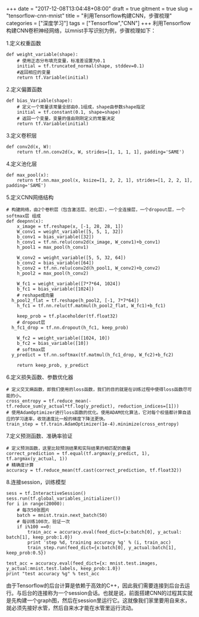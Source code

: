+++
date = "2017-12-08T13:04:48+08:00"
draft = true
gitment = true
slug = "tensorflow-cnn-mnist"
title = "利用Tensorflow构建CNN，步骤梳理"
categories = ["深度学习"]
tags = ["Tensorflow","CNN"]
+++
利用Tensorflow构建CNN卷积神经网络，以mnist手写识别为例，步骤梳理如下：

1.定义权重函数
```
def weight_variable(shape):
    # 使用正态分布填充变量，标准差设置为0.1
    initial = tf.truncated_normal(shape, stddev=0.1)
    #返回相应的变量
    return tf.Variable(initial)
```
2.定义偏置函数
```
def bias_Variable(shape):
    # 定义一个常量该常量全部由0.1组成，shape由参数shape指定
    initial = tf.constant(0.1, shape=shape)
    # 返回一个变量，变量的值由刚刚定义的常量决定
    return tf.Variable(initial)
```
3.定义卷积层
```
def conv2d(x, W):
    return tf.nn.conv2d(x, W, strides=[1, 1, 1, 1], padding='SAME')
```
4.定义池化层
```
def max_pool(x):
    return tf.nn.max_pool(x, ksize=[1, 2, 2, 1], strides=[1, 2, 2, 1], padding='SAME')
```
5.定义CNN网络结构
```
# 构建网络，由2个卷积层（包含激活层、池化层），一个全连接层，一个dropout层，一个softmax层 组成
def deepnn(x):
    x_image = tf.reshape(x, [-1, 28, 28, 1])
    W_conv1 = weight_variable([5, 5, 1, 32])
    b_conv1 = bias_variable([32])
    h_conv1 = tf.nn.relu(conv2d(x_image, W_conv1)+b_conv1)
    h_pool1 = max_pool(h_conv1)

    W_conv2 = weight_variable([5, 5, 32, 64])
    b_conv2 = bias_variable([64])
    h_conv2 = tf.nn.relu(conv2d(h_pool1, W_conv2)+b_conv2)
    h_pool2 = max_pool(h_conv2)

    W_fc1 = weight_variable([7*7*64, 1024])
    b_fc1 = bias_variable([1024])
    # reshape成向量
  h_pool2_flat = tf.reshape(h_pool2, [-1, 7*7*64])
    h_fc1 = tf.nn.relu(tf.matmul(h_pool2_flat, W_fc1)+b_fc1)

    keep_prob = tf.placeholder(tf.float32)
    # dropout层
  h_fc1_drop = tf.nn.dropout(h_fc1, keep_prob)

    W_fc2 = weight_variable([1024, 10])
    b_fc2 = bias_variable([10])
    # softmax层
  y_predict = tf.nn.softmax(tf.matmul(h_fc1_drop, W_fc2)+b_fc2)

    return keep_prob, y_predict
```
6.定义损失函数、参数优化器
```
# 定义交叉熵函数，即我们使用的loss函数，我们的目的就是在训练过程中使得loss函数尽可能的小。
cross_entropy = tf.reduce_mean(-tf.reduce_sum(y_actual*tf.log(y_predict), reduction_indices=[1]))
# 使用AdamOptimizer进行loss函数的优化。使用ADAM优化算法，它对每个权值都计算自适应的学习速率，收敛速度比一般的梯度下降法更快。
train_step = tf.train.AdamOptimizer(1e-4).minimize(cross_entropy)
```
7.定义预测函数、准确率验证
```
# 定义预测函数，这里比较预测结果和实际结果的相匹配的数量
correct_prediction = tf.equal(tf.argmax(y_predict, 1), tf.argmax(y_actual, 1))
# 精确度计算
accuracy = tf.reduce_mean(tf.cast(correct_prediction, tf.float32))
```
8.连接session，训练模型
```
sess = tf.InteractiveSession()
sess.run(tf.global_variables_initializer())
for i in range(20000):
    # 每次50张图片
    batch = mnist.train.next_batch(50)
    # 每训练100次，验证一次
    if i%100 ==0:
        train_acc = accuracy.eval(feed_dict={x:batch[0], y_actual: batch[1], keep_prob:1.0})
        print 'step %d, training accuracy %g' % (i, train_acc)
        train_step.run(feed_dict={x:batch[0], y_actual:batch[1], keep_prob:0.5})

test_acc = accuracy.eval(feed_dict={x: mnist.test.images, y_actual:mnist.test.labels, keep_prob:1.0})
print "test accuracy %g" % test_acc
```
由于Tensorflow的后台计算是依赖于高效的C++，因此我们需要连接到后台去运行。与后台的连接称为一个session会话。也就是说，前面搭建CNN的过程其实就是先构建一个graph图，然后在session里运行它。这就像我们家里要用自来水，就必须先接好水管，然后自来水才能在水管里运行流动。

